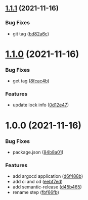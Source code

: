 ## [1.1.1](https://github.com/regiszanandrea/fiber-fx/compare/1.1.0...1.1.1) (2021-11-16)


### Bug Fixes

* git tag ([bd82a6c](https://github.com/regiszanandrea/fiber-fx/commit/bd82a6ca64929a9f6b9480baab24223385c380f0))

# [1.1.0](https://github.com/regiszanandrea/fiber-fx/compare/1.0.0...1.1.0) (2021-11-16)


### Bug Fixes

* get tag ([8fcac4b](https://github.com/regiszanandrea/fiber-fx/commit/8fcac4b3bac92d5ea72f8fbbe84c9fcd2c7a04fb))


### Features

* update lock info ([0d12e47](https://github.com/regiszanandrea/fiber-fx/commit/0d12e472aca5de09cc158c4d230aaf866d7b787f))

# 1.0.0 (2021-11-16)


### Bug Fixes

* package.json ([84b8a01](https://github.com/regiszanandrea/fiber-fx/commit/84b8a01975860fe95fad7cdbdad16ce4e31864e4))


### Features

* add argocd application ([d6f488b](https://github.com/regiszanandrea/fiber-fx/commit/d6f488b66fb5ed070ce259d04fd280bbbb4e8c17))
* add ci and cd ([eebf7ed](https://github.com/regiszanandrea/fiber-fx/commit/eebf7ed42abb8f5c44ee13981e132d603b1e2185))
* add semantic-release ([d45b465](https://github.com/regiszanandrea/fiber-fx/commit/d45b4658a11007b8297737dbec2affe7d95695ab))
* rename step ([fbf66fb](https://github.com/regiszanandrea/fiber-fx/commit/fbf66fb41d21a2e83c8e6b02beb2fe3b569196da))
